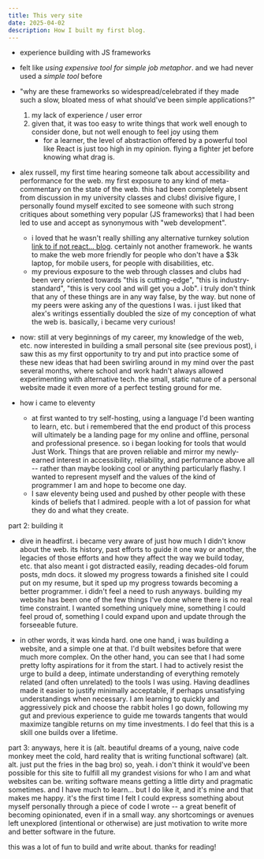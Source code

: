 ```yaml
---
title: This very site
date: 2025-04-02
description: How I built my first blog.
---
```


- experience building with JS frameworks
- felt like _using expensive tool for simple job metaphor_. and we had never used a _simple tool_ before
- "why are these frameworks so widespread/celebrated if they made such a slow, bloated mess of what should've been simple applications?"
  1.  my lack of experience / user error
  2.  given that, it was too easy to write things that work well enough to consider done, but not well enough to feel joy using them
      - for a learner, the level of abstraction offered by a powerful tool like React is just too high in my opinion. flying a fighter jet before knowing what drag is.
- alex russell, my first time hearing someone talk about accessibility and performance for the web. my first exposure to any kind of meta-commentary on the state of the web. this had been completely absent from discussion in my university classes and clubs! divisive figure, I personally found myself excited to see someone with such strong critiques about something very popular (JS frameworks) that I had been led to use and accept as synonymous with "web development".
  - i loved that he wasn't really shilling any alternative turnkey solution [link to if not react... blog](). certainly not another framework. he wants to make the web more friendly for people who don't have a $3k laptop, for mobile users, for people with disabilities, etc.
  - my previous exposure to the web through classes and clubs had been very oriented towards "this is cutting-edge", "this is industry-standard", "this is very cool and will get you a Job". i truly don't think that any of these things are in any way false, by the way. but none of my peers were asking any of the questions I was. i just liked that alex's writings essentially doubled the size of my conception of what the web is. basically, i became very curious!
- now: still at very beginnings of my career, my knowledge of the web, etc. now interested in building a small personal site (see previous post), i saw this as my first opportunity to try and put into practice some of these new ideas that had been swirling around in my mind over the past several months, where school and work hadn't always allowed experimenting with alternative tech. the small, static nature of a personal website made it even more of a perfect testing ground for me.

- how i came to eleventy
  - at first wanted to try self-hosting, using a language I'd been wanting to learn, etc. but i remembered that the end product of this process will ultimately be a landing page for my online and offline, personal and professional presence. so i began looking for tools that would Just Work. Things that are proven reliable and mirror my newly-earned interest in accessibility, reliability, and performance above all -- rather than maybe looking cool or anything particularly flashy. I wanted to represent myself and the values of the kind of programmer I am and hope to become one day.
  - I saw eleventy being used and pushed by other people with these kinds of beliefs that I admired. people with a lot of passion for what they do and what they create.

part 2: building it

- dive in headfirst. i became very aware of just how much I didn't know about the web. its history, past efforts to guide it one way or another, the legacies of those efforts and how they affect the way we build today, etc. that also meant i got distracted easily, reading decades-old forum posts, mdn docs. it slowed my progress towards a finished site I could put on my resume, but it sped up my progress towards becoming a better programmer. i didn't feel a need to rush anyways. building my website has been one of the few things I've done where there is no real time constraint. I wanted something uniquely mine, something I could feel proud of, something I could expand upon and update through the forseeable future.

- in other words, it was kinda hard. one one hand, i was building a website, and a simple one at that. I'd built websites before that were much more complex. On the other hand, you can see that I had some pretty lofty aspirations for it from the start. I had to actively resist the urge to build a deep, intimate understanding of everything remotely related (and often unrelated) to the tools I was using. Having deadlines made it easier to justify minimally acceptable, if perhaps unsatisfying understandings when necessary. I am learning to quickly and aggressively pick and choose the rabbit holes I go down, following my gut and previous experience to guide me towards tangents that would maximize tangible returns on my time investments. I do feel that this is a skill one builds over a lifetime.

part 3: anyways, here it is (alt. beautiful dreams of a young, naive code monkey meet the cold, hard reality that is writing functional software) (alt. alt. just put the fries in the bag bro)
so, yeah. i don't think it would've been possible for this site to fulfill all my grandest visions for who I am and what websites can be. writing software means getting a little dirty and pragmatic sometimes. and I have much to learn... but I do like it, and it's mine and that makes me happy. it's the first time I felt I could express something about myself personally through a piece of code I wrote -- a great benefit of becoming opinionated, even if in a small way. any shortcomings or avenues left unexplored (intentional or otherwise) are just motivation to write more and better software in the future.

this was a lot of fun to build and write about. thanks for reading!
